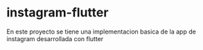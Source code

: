 # instagram-flutter
En este proyecto se tiene una implementacion basica de la app de instagram desarrollada con flutter 
